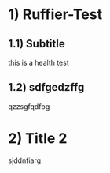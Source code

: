 # 1) Ruffier-Test

## 1.1) Subtitle

this is a health test

## 1.2) sdfgedzffg
qzzsgfqdfbg

# 2) Title 2
sjddnfiarg
